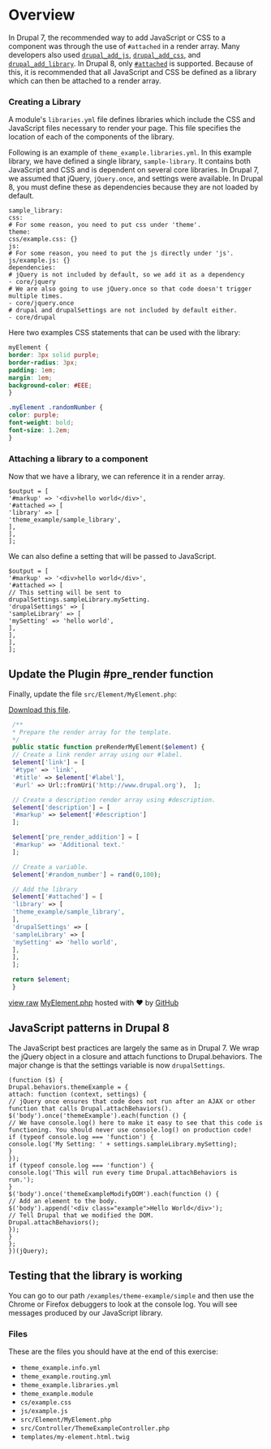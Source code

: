 <!--
{
"name" : "drupal-8-adding-javascript-css-libraries-components",
"version" : "0.0.1",
"title" : "Lesson 9.3 - Adding JavaScript / CSS / Libraries to components",
"description" : "Adding JavaScript / CSS / Libraries to components",
"freshnessDate" : 2015-12-11,
"homepage" : "https://docs.acquia.com/articles/drupal-8-adding-javascript-css-libraries-components",
"canonicalSource" : "https://docs.acquia.com/articles/drupal-8-adding-javascript-css-libraries-components",
"license" : "CC BY-SA"
}
-->

<!-- @section -->

# Overview

In Drupal 7, the recommended way to add JavaScript or CSS to a component was through the use of `#attached` in a render array. Many developers also used [`drupal_add_js`](https://api.drupal.org/api/drupal/includes%21common.inc/function/drupal_add_js/7), [`drupal_add_css`](https://api.drupal.org/api/drupal/includes%21common.inc/function/drupal_add_css/7), and [`drupal_add_library`](https://api.drupal.org/api/drupal/includes%21common.inc/function/drupal_add_library/7). In Drupal 8, only [`#attached`](https://api.drupal.org/api/drupal/8/search/attached) is supported. Because of this, it is recommended that all JavaScript and CSS be defined as a library which can then be attached to a render array.

### Creating a Library

A module's `libraries.yml` file defines libraries which include the CSS and JavaScript files necessary to render your page. This file specifies the location of each of the components of the library.

Following is an example of `theme_example.libraries.yml`. In this example library, we have defined a single library, `sample-library`. It contains both JavaScript and CSS and is dependent on several core libraries. In Drupal 7, we assumed that jQuery, `jQuery.once`, and settings were available. In Drupal 8, you must define these as dependencies because they are not loaded by default.

```
sample_library:
css:
# For some reason, you need to put css under 'theme'.
theme:
css/example.css: {}
js:
# For some reason, you need to put the js directly under 'js'.
js/example.js: {}
dependencies:
# jQuery is not included by default, so we add it as a dependency
- core/jquery
# We are also going to use jQuery.once so that code doesn't trigger multiple times.
- core/jquery.once
# drupal and drupalSettings are not included by default either.
- core/drupal
```

Here two examples CSS statements that can be used with the library:

```css
myElement {
border: 3px solid purple;
border-radius: 3px;
padding: 1em;
margin: 1em;
background-color: #EEE;
}

.myElement .randomNumber {
color: purple;
font-weight: bold;
font-size: 1.2em;
}
```

### Attaching a library to a component

Now that we have a library, we can reference it in a render array.

```
$output = [
'#markup' => '<div>hello world</div>',
'#attached => [
'library' => [
'theme_example/sample_library',
],
],
];
```

We can also define a setting that will be passed to JavaScript.

```
$output = [
'#markup' => '<div>hello world</div>',
'#attached => [
// This setting will be sent to drupalSettings.sampleLibrary.mySetting.
'drupalSettings' => [
'sampleLibrary' => [
'mySetting' => 'hello world',
],
],
],
];
```

<!-- @task, "text" : "Create and attach a library to a component as described above." -->

<!-- @section -->

## Update the Plugin #pre_render function

Finally, update the file `src/Element/MyElement.php`:

[Download this file](https://gist.github.com/acquialibrary/571b269d5c6d56afc115/archive/962f52db459fe1952df9411807976b7125a2cccf.zip).

```php
 /**
 * Prepare the render array for the template.
 */
 public static function preRenderMyElement($element) {
 // Create a link render array using our #label.
 $element['link'] = [
 '#type' => 'link',
 '#title' => $element['#label'],
 '#url' => Url::fromUri('http://www.drupal.org'),  ];

 // Create a description render array using #description.
 $element['description'] = [
 '#markup' => $element['#description']
 ];

 $element['pre_render_addition'] = [
 '#markup' => 'Additional text.'
 ];

 // Create a variable.
 $element['#random_number'] = rand(0,100);

 // Add the library
 $element['#attached'] = [
 'library' => [
 'theme_example/sample_library',
 ],
 'drupalSettings' => [
 'sampleLibrary' => [
 'mySetting' => 'hello world',
 ],
 ],
 ];

 return $element;
 }
```

[view raw](https://gist.github.com/acquialibrary/571b269d5c6d56afc115/raw/962f52db459fe1952df9411807976b7125a2cccf/MyElement.php) [MyElement.php](https://gist.github.com/acquialibrary/571b269d5c6d56afc115#file-myelement-php) hosted with ❤ by [GitHub](https://github.com)

<!-- @task, "text" : "Update the #pre_render function so your library gets attached to your element." -->

## JavaScript patterns in Drupal 8

The JavaScript best practices are largely the same as in Drupal 7\. We wrap the jQuery object in a closure and attach functions to Drupal.behaviors. The major change is that the settings variable is now `drupalSettings`.

```
(function ($) {
Drupal.behaviors.themeExample = {
attach: function (context, settings) {
// jQuery once ensures that code does not run after an AJAX or other function that calls Drupal.attachBehaviors().
$('body').once('themeExample').each(function () {
// We have console.log() here to make it easy to see that this code is functioning. You should never use console.log() on production code!
if (typeof console.log === 'function') {
console.log('My Setting: ' + settings.sampleLibrary.mySetting);
}
});
if (typeof console.log === 'function') {
console.log('This will run every time Drupal.attachBehaviors is run.');
}
$('body').once('themeExampleModifyDOM').each(function () {
// Add an element to the body.
$('body').append('<div class="example">Hello World</div>');
// Tell Drupal that we modified the DOM.
Drupal.attachBehaviors();
});
}
};
})(jQuery);
```

## Testing that the library is working

You can go to our path `/examples/theme-example/simple` and then use the Chrome or Firefox debuggers to look at the console log. You will see messages produced by our JavaScript library.

### Files

These are the files you should have at the end of this exercise:

*   `theme_example.info.yml`
*   `theme_example.routing.yml`
*   `theme_example.libraries.yml`
*   `theme_example.module`
*   `cs/example.css`
*   `js/example.js`
*   `src/Element/MyElement.php`
*   `src/Controller/ThemeExampleController.php`
*   `templates/my-element.html.twig`

<!-- @task, "text" : "Make sure you have all these files (or equivalents)." -->
